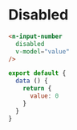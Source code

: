 # Disabled
```html
<n-input-number
  disabled
  v-model="value"
/>
```
```js
export default {
  data () {
    return {
      value: 0
    }
  }
}
```